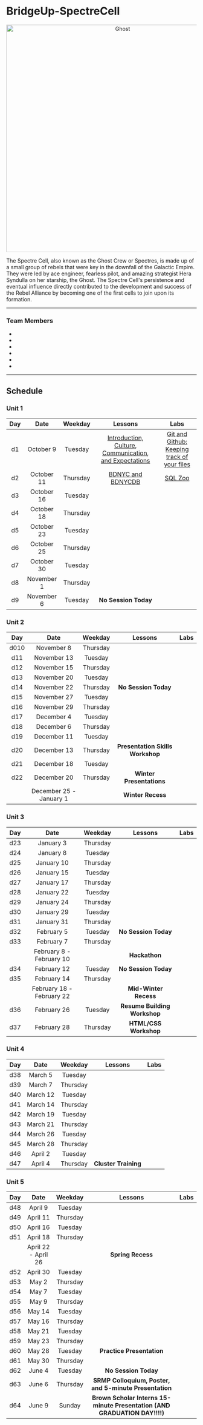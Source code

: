 # BridgeUp-SpectreCell


<p align="center">
  <img  src="https://vignette.wikia.nocookie.net/starwars/images/1/17/KananCrew.png/revision/latest?cb=20140808024633" width="600px" alt="Ghost">
</p>

The Spectre Cell, also known as the Ghost Crew or Spectres, is made up of a small group of rebels that were key in the downfall of the Galactic Empire. They were led by ace engineer, fearless pilot, and amazing strategist Hera Syndulla on her starship, the Ghost. The Spectre Cell's persistence and eventual influence directly contributed to the development and success of the Rebel Alliance by becoming one of the first cells to join upon its formation.

<hr>

### Team Members
<!-- Add your name below this line -->
-
-
-
-
-
-
<!-- names above this line -->

<hr>



## Schedule

### Unit 1
  | Day | Date        | Weekday | Lessons     | Labs        |
  |:---:|:-----------:|:-------:|:-----------:|:-----------:|
  | d1  |October 9 |Tuesday | [Introduction, Culture, Communication, and Expectations](units/unit_1/d01/lessons/Intro.md)| [Git and Github: Keeping track of your files](units/unit_1/d01/labs/Github.md)|
  | d2  |October 11 |Thursday | [BDNYC and BDNYCDB](units/unit_1/d02/lessons)| [SQL Zoo](units/unit_1/d02/labs)|
  | d3  |October 16 |Tuesday | [](units/unit_1/d03/lessons)| [](units/unit_1/d03/labs)|
  | d4  |October 18 |Thursday | [](units/unit_1/d04/lessons)| [](units/unit_1/d04/labs)|
  | d5  |October 23 |Tuesday | [](units/unit_1/d05/lessons)| [](units/unit_1/d05/labs)|
  | d6  |October 25 |Thursday | [](units/unit_1/d06/lessons)| [](units/unit_1/d06/labs)|
  | d7  |October 30 |Tuesday | [](units/unit_1/d07/lessons)| [](units/unit_1/d07/labs)|
  | d8  |November 1 |Thursday | [](units/unit_1/d08/lessons)| [](units/unit_1/d08/labs)|
  | d9  |November 6 |Tuesday | **No Session Today** |

### Unit 2
  | Day | Date        | Weekday | Lessons     | Labs        |
  |:---:|:-----------:|:-------:|:-----------:|:-----------:|
  | d010 |November 8 |Thursday | [](units/unit_2/d10/lessons)| [](units/unit_2/d10/labs)|
  | d11 |November 13 |Tuesday | [](units/unit_2/d11/lessons)| [](units/unit_2/d11/labs)|
  | d12 |November 15 |Thursday | [](units/unit_2/d12/lessons)| [](units/unit_2/d12/labs)|
  | d13 |November 20 |Tuesday | [](units/unit_2/d13/lessons)| [](units/unit_2/d13/labs)|
  | d14 |November 22 |Thursday | **No Session Today** |
  | d15 |November 27 |Tuesday | [](units/unit_2/d15/lessons)| [](units/unit_2/d15/labs)|
  | d16 |November 29 |Thursday | [](units/unit_2/d16/lessons)| [](units/unit_2/d16/labs)|
  | d17 |December 4 |Tuesday | [](units/unit_2/d17/lessons)| [](units/unit_2/d17/labs)|
  | d18 |December 6 |Thursday | [](units/unit_2/d18/lessons)| [](units/unit_2/d18/labs)|
  | d19 |December 11 |Tuesday | [](units/unit_2/d19/lessons)| [](units/unit_2/d19/labs)|
  | d20 |December 13 |Thursday | **Presentation Skills Workshop** |
  | d21 |December 18 |Tuesday | [](units/unit_2/d21/lessons)| [](units/unit_2/d21/labs)|
  | d22 |December 20 |Thursday | **Winter Presentations** |
  |  |December 25 - January 1 | | **Winter Recess** |

### Unit 3
  | Day | Date        | Weekday | Lessons     | Labs        |
  |:---:|:-----------:|:-------:|:-----------:|:-----------:|
  | d23  |January 3 |Thursday | [](units/unit_3/d23/lessons)| [](units/unit_3/d23/labs)|
  | d24  |January 8 |Tuesday | [](units/unit_3/d24/lessons)| [](units/unit_3/d24/labs)|
  | d25  |January 10 |Thursday | [](units/unit_3/d25/lessons)| [](units/unit_3/d25/labs)|
  | d26  |January 15 |Tuesday | [](units/unit_3/d26/lessons)| [](units/unit_3/d26/labs)|
  | d27  |January 17 |Thursday | [](units/unit_3/d27/lessons)| [](units/unit_3/d27/labs)|
  | d28  |January 22 |Tuesday | [](units/unit_3/d28/lessons)| [](units/unit_3/d28/labs)|
  | d29  |January 24 |Thursday | [](units/unit_3/d29/lessons)| [](units/unit_3/d29/labs)|
  | d30  |January 29 |Tuesday | [](units/unit_3/d30/lessons)| [](units/unit_3/d30/labs)|
  | d31 |January 31 |Thursday | [](units/unit_3/d31/lessons)| [](units/unit_3/d31/labs)|
  | d32 |February 5 |Tuesday | **No Session Today** |
  | d33 |February 7 |Thursday | [](units/unit_3/d33/lessons)| [](units/unit_3/d33/labs)|
  |  |February 8 - February 10 | | **Hackathon** |
  | d34 |February 12 |Tuesday | **No Session Today** |
  | d35 |February 14 |Thursday | [](units/unit_3/d35/lessons)| [](units/unit_3/d35/labs)|
  |  |February 18 - February 22 | | **Mid-Winter Recess** |
  | d36 |February 26 |Tuesday | **Resume Building Workshop** |
  | d37 |February 28 |Thursday | **HTML/CSS Workshop** |

### Unit 4
  | Day | Date        | Weekday | Lessons     | Labs        |
  |:---:|:-----------:|:-------:|:-----------:|:-----------:|
  | d38 |March 5 |Tuesday | [](units/unit_4/d38/lessons)| [](units/unit_4/d38/labs)|
  | d39 |March 7 |Thursday | [](units/unit_4/d39/lessons)| [](units/unit_4/d39/labs)|
  | d40 |March 12 |Tuesday | [](units/unit_4/d40/lessons)| [](units/unit_4/d40/labs)|
  | d41 |March 14 |Thursday | [](units/unit_4/d41/lessons)| [](units/unit_4/d41/labs)|
  | d42 |March 19 |Tuesday | [](units/unit_4/d42/lessons)| [](units/unit_4/d42/labs)|
  | d43 |March 21 |Thursday | [](units/unit_4/d43/lessons)| [](units/unit_4/d43/labs)|
  | d44 |March 26 |Tuesday | [](units/unit_4/d44/lessons)| [](units/unit_4/d44/labs)|
  | d45 |March 28 |Thursday | [](units/unit_4/d45/lessons)| [](units/unit_4/d45/labs)|
  | d46 |April 2 |Tuesday | [](units/unit_4/d46/lessons)| [](units/unit_4/d46/labs)|
  | d47 |April 4 |Thursday | **Cluster Training** |

### Unit 5
  | Day | Date        | Weekday | Lessons     | Labs        |
  |:---:|:-----------:|:-------:|:-----------:|:-----------:|
  | d48 |April 9 |Tuesday | [](units/unit_5/d48/lessons)| [](units/unit_5/d48/labs)|
  | d49 |April 11 |Thursday | [](units/unit_5/d49/lessons)| [](units/unit_5/d49/labs)|
  | d50 |April 16 |Tuesday | [](units/unit_5/d50/lessons)| [](units/unit_5/d50/labs)|
  | d51 |April 18 |Thursday | [](units/unit_5/d51/lessons)| [](units/unit_5/d51/labs)|
  |  |April 22 - April 26| | **Spring Recess** |
  | d52 |April 30 |Tuesday | [](units/unit_5/d52/lessons)| [](units/unit_5/d52/labs)|
  | d53 |May 2 |Thursday | [](units/unit_5/d53/lessons)| [](units/unit_5/d53/labs)|
  | d54 |May 7 |Tuesday | [](units/unit_5/d54/lessons)| [](units/unit_5/d54/labs)|
  | d55 |May 9 |Thursday | [](units/unit_5/d55/lessons)| [](units/unit_5/d55/labs)|
  | d56 |May 14 |Tuesday | [](units/unit_5/d56/lessons)| [](units/unit_5/d56/labs)|
  | d57 |May 16 |Thursday | [](units/unit_5/d57/lessons)| [](units/unit_5/d57/labs)|
  | d58 |May 21 |Tuesday | [](units/unit_5/d58/lessons)| [](units/unit_5/d58/labs)|
  | d59 |May 23 |Thursday | [](units/unit_5/d59/lessons)| [](units/unit_5/d59/labs)|
  | d60 |May 28 |Tuesday | **Practice Presentation** |
  | d61 |May 30 |Thursday | [](units/unit_5/d61/lessons)| [](units/unit_5/d61/labs)|
  | d62 |June 4 |Tuesday | **No Session Today** |
  | d63 |June 6 |Thursday | **SRMP Colloquium, Poster, and 5-minute Presentation** |
  | d64 |June 9 |Sunday | **Brown Scholar Interns 15-minute Presentation (AND GRADUATION DAY!!!!)** |
